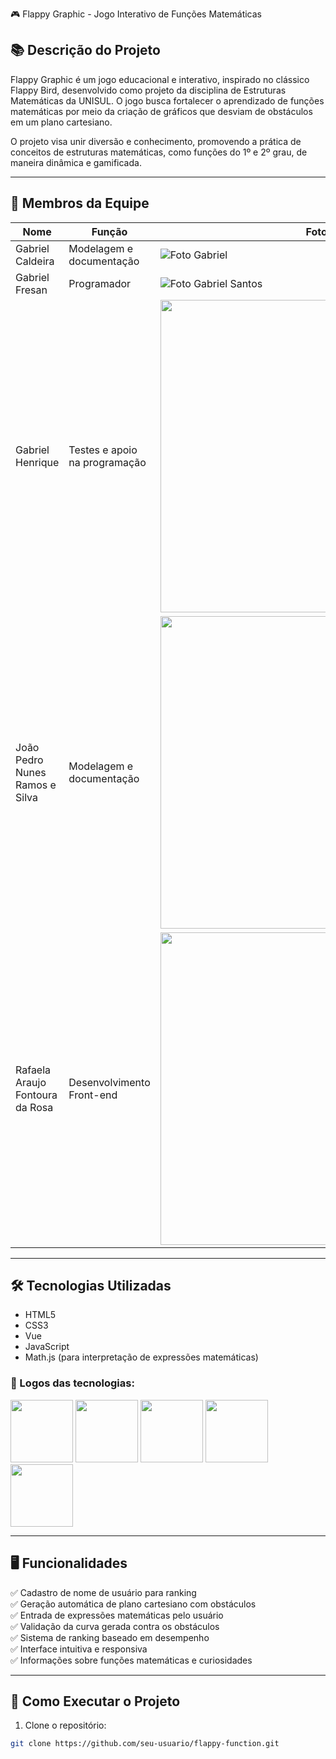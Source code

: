 🎮 Flappy Graphic - Jogo Interativo de Funções Matemáticas

## 📚 Descrição do Projeto

Flappy Graphic é um jogo educacional e interativo, inspirado no clássico Flappy Bird, desenvolvido como projeto da disciplina de Estruturas Matemáticas da UNISUL. O jogo busca fortalecer o aprendizado de funções matemáticas por meio da criação de gráficos que desviam de obstáculos em um plano cartesiano.

O projeto visa unir diversão e conhecimento, promovendo a prática de conceitos de estruturas matemáticas, como funções do 1º e 2º grau, de maneira dinâmica e gamificada.

---

## 👥 Membros da Equipe

| Nome | Função | Foto |
|-------|-------|------|
| Gabriel Caldeira | Modelagem e documentação | ![Foto Gabriel](coloque-aqui-o-link-ou-path-da-imagem) |
| Gabriel Fresan | Programador | ![Foto Gabriel Santos](https://avatars.githubusercontent.com/u/69011585?v=4) |
| Gabriel Henrique | Testes e apoio na programação | <img src="https://avatars.githubusercontent.com/u/207466084?v=4" width="500"> |
| João Pedro Nunes Ramos e Silva | Modelagem e documentação | <img src="https://avatars.githubusercontent.com/u/169109696?v=4" width="500"> |
| Rafaela Araujo Fontoura da Rosa | Desenvolvimento Front-end | <img src="https://avatars.githubusercontent.com/u/82467963?v=4" width="500"> |

---

## 🛠️ Tecnologias Utilizadas

- HTML5
- CSS3
- Vue
- JavaScript
- Math.js (para interpretação de expressões matemáticas)

### 📌 Logos das tecnologias:

<img src="https://upload.wikimedia.org/wikipedia/commons/thumb/6/61/HTML5_logo_and_wordmark.svg/2048px-HTML5_logo_and_wordmark.svg.png" width="100"> 
<img src="https://upload.wikimedia.org/wikipedia/commons/thumb/d/d5/CSS3_logo_and_wordmark.svg/1200px-CSS3_logo_and_wordmark.svg.png" width="100">  
<img src="https://upload.wikimedia.org/wikipedia/commons/thumb/9/95/Vue.js_Logo_2.svg/800px-Vue.js_Logo_2.svg.png" width="100"> 
<img src="https://upload.wikimedia.org/wikipedia/commons/6/6a/JavaScript-logo.png" width="100">  
<img src="https://s3.amazonaws.com/appforest_uf/f1674411173733x207715045267055740/mathjs_330x100.png" width="100">  

---

## 🖥️ Funcionalidades

✅ Cadastro de nome de usuário para ranking  
✅ Geração automática de plano cartesiano com obstáculos  
✅ Entrada de expressões matemáticas pelo usuário  
✅ Validação da curva gerada contra os obstáculos  
✅ Sistema de ranking baseado em desempenho  
✅ Interface intuitiva e responsiva  
✅ Informações sobre funções matemáticas e curiosidades  

---

## 🚀 Como Executar o Projeto

1. Clone o repositório:

```bash
git clone https://github.com/seu-usuario/flappy-function.git
